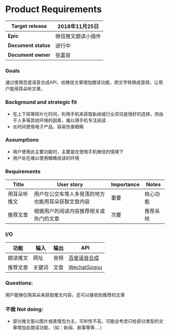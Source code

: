 # Product  Requirements

| Target release  | 2018年11月25日  |
| ------------- | ------------- |
| **Epic**  | 微信推文朗读小插件  |
| **Document status**  | 进行中  |
| **Document owner**  | 张嘉容  |


### Goals
通过使用百度语音合成API，给微信文章增加朗读功能，把文字转换成音频，让用户能用耳朵听文章。

### Background and strategic fit
- 在上下班等碎片化时间，利用手机来获取新闻或行业资讯是很好的选择，但由于人多等其他环境的因素，难以用手机专注阅读
- 长时间使用电子产品，容易伤害眼睛

### Assumptions 
- 用户使用此主要功能时，主要是在使用手机微信的情境下
- 用户处在难以使用眼睛阅读的环境

### Requirements
| **Title**   |    **User story**   |  **Importance**|     **Notes**    |
| ------------- | ------------- |------------- |------------- |
| 用耳朵听推文 | 用户在公交车等人多晃荡的地方也能用耳朵获取文章内容 | 重要 |  核心功能  |
| 推荐文章 | 根据用户的阅读内容推荐相关或热门的文章 | 次要  |  推荐系统  |


### I/O
| **功能**   |    **输入**   |  **输出**|     **API**    |
| ------------- | ------------- |------------- |------------- |
| 朗读推文 | 网址 | 音频 | [百度语音合成](http://ai.baidu.com/docs#/TTS-API/top)  |
| 推荐文章 | 关键词 |文章 |  [WechatSogou](https://github.com/Chyroc/WechatSogou)  |


### Questions: 
用户能够仅用耳朵来获取推文内容，还可以接收到推荐的文章

### 不做 Not doing: 
- 部分推文是以图片或表情包为主，可听性不高，可能会考虑只给部分类型的文章增加此朗读功能，（如：新闻、故事等等....）